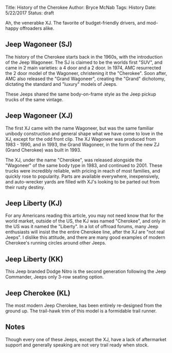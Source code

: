 Title: History of the Cherokee
Author: Bryce McNab
Tags: History
Date: 5/22/2017
Status: draft

Ah, the venerabke XJ. The favorite of budget-friendly drivers, and mod-happy offroaders alike.

## Jeep Wagoneer (SJ)
The history of the Cherokee starts back in the 1960s, with the introduction of the Jeep Wagoneer. The SJ is claimed to be the worlds first "SUV", and came in 2 main varieties: a 4 door and a 2 door. In 1974, AMC resurrected the 2 door model of the Wagoneer, christening it the "Cherokee". Soon after, AMC also released the "Grand Wagoneer", creating the "Grand" dichotomy, dictating the standard and "luxury" models of Jeeps.

These Jeeps shared the same body-on-frame style as the Jeep pickup trucks of the same vintage. 

## Jeep Wagoneer (XJ)
The first XJ came with the name Wagoneer, but was the same familiar unibody construction and general shape what we have come to love in the XJ, except for the odd front clip. The XJ Wagoneer was produced from 1983 - 1990, and in 1993, the Grand Wagoneer, in the form of the new ZJ (Grand Cherokee) was built in 1993.

The XJ, under the name "Cherokee", was released alongside the "Wagoneer" of the same body type in 1983, and continued to 2001. These trucks were incredibly reliable, with pricing in reach of most families, and quickly rose to popularity. Parts are available everywhere, inexpensively, and auto-wrecker yards are filled with XJ's looking to be parted out from their rusty destiny.

## Jeep Liberty (KJ)
For any Americans reading this article, you may not need know that for the world market, outside of the US, the KJ was named "Cherokee", and only in the US was it named the "Liberty". In a lot of offroad forums, many Jeep enthusiasts will insist the the entire Cherokee line, after the XJ are "not real Jeeps". I dislike this attitude, and there are many good examples of modern Cherokee's running circles around other Jeeps.

## Jeep Liberty (KK)
This Jeep branded Dodge Nitro is the second generation following the Jeep Commander, Jeeps only 3-row seating option. 

## Jeep Cherokee (KL)
The most modern Jeep Cherokee, has been entirely re-designed from the ground up. The trail-hawk trim of this model is a formidable trail runner.

## Notes
Though every one of these Jeeps, except the XJ, have a lack of aftermarket support and generally speaking are not very trail ready when stock.
